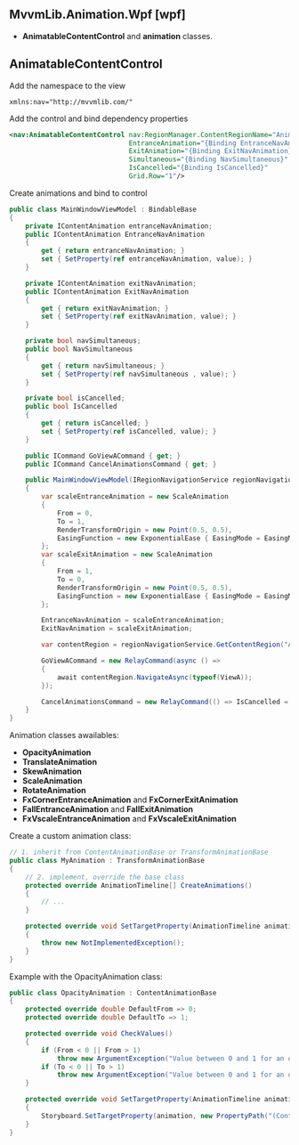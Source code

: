 ## MvvmLib.Animation.Wpf [wpf]

* **AnimatableContentControl** and **animation** classes.

## AnimatableContentControl

Add the namespace to the view

```
xmlns:nav="http://mvvmlib.com/"
```

Add the control and bind dependency properties

```xml
<nav:AnimatableContentControl nav:RegionManager.ContentRegionName="AnimationSample" 
                              EntranceAnimation="{Binding EntranceNavAnimation}" 
                              ExitAnimation="{Binding ExitNavAnimation}"
                              Simultaneous="{Binding NavSimultaneous}"
                              IsCancelled="{Binding IsCancelled}"
                              Grid.Row="1"/>
```

Create animations and bind to control

```cs
public class MainWindowViewModel : BindableBase
{
    private IContentAnimation entranceNavAnimation;
    public IContentAnimation EntranceNavAnimation
    {
        get { return entranceNavAnimation; }
        set { SetProperty(ref entranceNavAnimation, value); }
    }

    private IContentAnimation exitNavAnimation;
    public IContentAnimation ExitNavAnimation
    {
        get { return exitNavAnimation; }
        set { SetProperty(ref exitNavAnimation, value); }
    }

    private bool navSimultaneous;
    public bool NavSimultaneous
    {
        get { return navSimultaneous; }
        set { SetProperty(ref navSimultaneous , value); }
    }

    private bool isCancelled;
    public bool IsCancelled
    {
        get { return isCancelled; }
        set { SetProperty(ref isCancelled, value); }
    }

    public ICommand GoViewACommand { get; }
    public ICommand CancelAnimationsCommand { get; }

    public MainWindowViewModel(IRegionNavigationService regionNavigationService)
    {
        var scaleEntranceAnimation = new ScaleAnimation
        {
            From = 0,
            To = 1,
            RenderTransformOrigin = new Point(0.5, 0.5),
            EasingFunction = new ExponentialEase { EasingMode = EasingMode.EaseInOut }
        };
        var scaleExitAnimation = new ScaleAnimation
        {
            From = 1,
            To = 0,
            RenderTransformOrigin = new Point(0.5, 0.5),
            EasingFunction = new ExponentialEase { EasingMode = EasingMode.EaseInOut }
        };

        EntranceNavAnimation = scaleEntranceAnimation;
        ExitNavAnimation = scaleExitAnimation;

        var contentRegion = regionNavigationService.GetContentRegion("AnimationSample");

        GoViewACommand = new RelayCommand(async () =>
        {
            await contentRegion.NavigateAsync(typeof(ViewA));
        });

        CancelAnimationsCommand = new RelayCommand(() => IsCancelled = true);
    }
}
```
 Animation classes awailables:

* **OpacityAnimation**
* **TranslateAnimation**
* **SkewAnimation**
* **ScaleAnimation**
* **RotateAnimation**
* **FxCornerEntranceAnimation** and **FxCornerExitAnimation**
* **FallEntranceAnimation** and **FallExitAnimation**
* **FxVscaleEntranceAnimation** and **FxVscaleExitAnimation**

Create a custom animation class:

```cs
// 1. inherit from ContentAnimationBase or TransformAnimationBase
public class MyAnimation : TransformAnimationBase
{
    // 2. implement, override the base class
    protected override AnimationTimeline[] CreateAnimations()
    {
        // ...
    }

    protected override void SetTargetProperty(AnimationTimeline animation, int index)
    {
        throw new NotImplementedException();
    }
}
```

Example with the OpacityAnimation class:

```cs
public class OpacityAnimation : ContentAnimationBase
{
    protected override double DefaultFrom => 0;
    protected override double DefaultTo => 1;

    protected override void CheckValues()
    {
        if (From < 0 || From > 1)
            throw new ArgumentException("Value between 0 and 1 for an opacity animation");
        if (To < 0 || To > 1)
            throw new ArgumentException("Value between 0 and 1 for an opacity animation");
    }

    protected override void SetTargetProperty(AnimationTimeline animation, int index)
    {
        Storyboard.SetTargetProperty(animation, new PropertyPath("(Control.Opacity)"));
    }
}
```